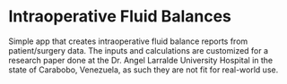 Intraoperative Fluid Balances
====

Simple app that creates intraoperative fluid balance reports from patient/surgery data. The inputs and calculations are customized for a research paper done at the Dr. Angel Larralde University Hospital in the state of Carabobo, Venezuela, as such they are not fit for real-world use.